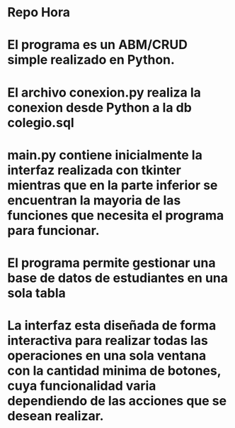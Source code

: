 # Repo Hora
# El programa es un ABM/CRUD simple realizado en Python.
# El archivo conexion.py realiza la conexion desde Python a la db colegio.sql
# main.py contiene inicialmente la interfaz realizada con tkinter mientras que en la parte inferior se encuentran la mayoria de las funciones que necesita el programa para funcionar.
# El programa permite gestionar una base de datos de estudiantes en una sola tabla
# La interfaz esta diseñada de forma interactiva para realizar todas las operaciones en una sola ventana con la cantidad minima de botones, cuya funcionalidad varia dependiendo de las acciones que se desean realizar.
